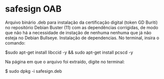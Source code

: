 # safesign OAB

Arquivo binário .deb para instalação da certificação digital (token GD Buriti) no repositório Debian Buster (11) com as dependências corrigidas, de modo que não há a necessidade de instação de nenhuma nenhuma que já não esteja no Debian Bullseye.
Instalação de dependencias.
No terminal, insira o comando:

$sudo apt-get install libccid -y && sudo apt-get install pcscd -y


Na página em que o arquivo foi extraído, digite no terminal:

$ sudo dpkg -i safesign.deb
